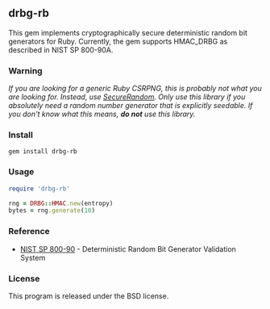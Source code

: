 ## drbg-rb

This gem implements cryptographically secure deterministic random bit generators for Ruby. Currently, the gem supports HMAC_DRBG as described in NIST SP 800-90A.

### Warning

_If you are looking for a generic Ruby CSRPNG, this is probably not what you are looking for. Instead, use [SecureRandom](http://www.ruby-doc.org/stdlib-1.9.3/libdoc/securerandom/rdoc/SecureRandom.html). Only use this library if you absolutely need a random number generator that is explicitly seedable. If you don't know what this means, **do not** use this library._

### Install

    gem install drbg-rb

### Usage

```ruby
require 'drbg-rb'

rng = DRBG::HMAC.new(entropy)
bytes = rng.generate(10)
```

### Reference

- [NIST SP 800-90](http://csrc.nist.gov/groups/STM/cavp/documents/drbg/DRBGVS.pdf) - Deterministic Random Bit Generator Validation System

### License

This program is released under the BSD license.
